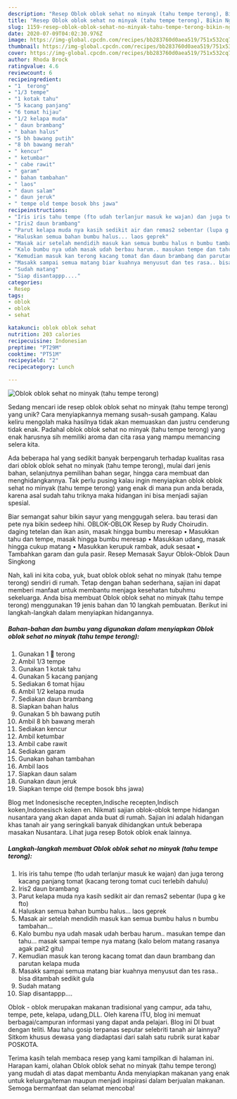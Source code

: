 ```yaml
---
description: "Resep Oblok oblok sehat no minyak (tahu tempe terong), Bikin Ngiler"
title: "Resep Oblok oblok sehat no minyak (tahu tempe terong), Bikin Ngiler"
slug: 1159-resep-oblok-oblok-sehat-no-minyak-tahu-tempe-terong-bikin-ngiler
date: 2020-07-09T04:02:30.976Z
image: https://img-global.cpcdn.com/recipes/bb283760d0aea519/751x532cq70/oblok-oblok-sehat-no-minyak-tahu-tempe-terong-foto-resep-utama.jpg
thumbnail: https://img-global.cpcdn.com/recipes/bb283760d0aea519/751x532cq70/oblok-oblok-sehat-no-minyak-tahu-tempe-terong-foto-resep-utama.jpg
cover: https://img-global.cpcdn.com/recipes/bb283760d0aea519/751x532cq70/oblok-oblok-sehat-no-minyak-tahu-tempe-terong-foto-resep-utama.jpg
author: Rhoda Brock
ratingvalue: 4.6
reviewcount: 6
recipeingredient:
- "1  terong"
- "1/3 tempe"
- "1 kotak tahu"
- "5 kacang panjang"
- "6 tomat hijau"
- "1/2 kelapa muda"
- " daun brambang"
- " bahan halus"
- "5 bh bawang putih"
- "8 bh bawang merah"
- " kencur"
- " ketumbar"
- " cabe rawit"
- " garam"
- " bahan tambahan"
- " laos"
- " daun salam"
- " daun jeruk"
- " tempe old tempe bosok bhs jawa"
recipeinstructions:
- "Iris iris tahu tempe (fto udah terlanjur masuk ke wajan) dan juga terong kacang panjang tomat (kacang terong tomat cuci terlebih dahulu)"
- "Iris2 daun brambang"
- "Parut kelapa muda nya kasih sedikit air dan remas2 sebentar (lupa g ke fto)"
- "Haluskan semua bahan bumbu halus... laos geprek"
- "Masak air setelah mendidih masuk kan semua bumbu halus n bumbu tambahan..."
- "Kalo bumbu nya udah masak udah berbau harum.. masukan tempe dan tahu... masak sampai tempe nya matang (kalo belom matang rasanya agak pait2 gitu)"
- "Kemudian masuk kan terong kacang tomat dan daun brambang dan parutan kelapa muda"
- "Masakk sampai semua matang biar kuahnya menyusut dan tes rasa.. bisa ditambah sedikit gula"
- "Sudah matang"
- "Siap disantappp...."
categories:
- Resep
tags:
- oblok
- oblok
- sehat

katakunci: oblok oblok sehat 
nutrition: 203 calories
recipecuisine: Indonesian
preptime: "PT29M"
cooktime: "PT51M"
recipeyield: "2"
recipecategory: Lunch

---
```



![Oblok oblok sehat no minyak (tahu tempe terong)](https://img-global.cpcdn.com/recipes/bb283760d0aea519/751x532cq70/oblok-oblok-sehat-no-minyak-tahu-tempe-terong-foto-resep-utama.jpg)

Sedang mencari ide resep oblok oblok sehat no minyak (tahu tempe terong) yang unik? Cara menyiapkannya memang susah-susah gampang. Kalau keliru mengolah maka hasilnya tidak akan memuaskan dan justru cenderung tidak enak. Padahal oblok oblok sehat no minyak (tahu tempe terong) yang enak harusnya sih memiliki aroma dan cita rasa yang mampu memancing selera kita.

Ada beberapa hal yang sedikit banyak berpengaruh terhadap kualitas rasa dari oblok oblok sehat no minyak (tahu tempe terong), mulai dari jenis bahan, selanjutnya pemilihan bahan segar, hingga cara membuat dan menghidangkannya. Tak perlu pusing kalau ingin menyiapkan oblok oblok sehat no minyak (tahu tempe terong) yang enak di mana pun anda berada, karena asal sudah tahu triknya maka hidangan ini bisa menjadi sajian spesial.

Biar semangat sahur bikin sayur yang menggugah selera. bau terasi dan pete nya bikin sedeep hihi. OBLOK-OBLOK Resep by Rudy Choirudin. daging tetelan dan ikan asin, masak hingga bumbu meresap • Masukkan tahu dan tempe, masak hingga bumbu meresap • Masukkan udang, masak hingga cukup matang • Masukkan kerupuk rambak, aduk sesaat • Tambahkan garam dan gula pasir. Resep Memasak Sayur Oblok-Oblok Daun Singkong


Nah, kali ini kita coba, yuk, buat oblok oblok sehat no minyak (tahu tempe terong) sendiri di rumah. Tetap dengan bahan sederhana, sajian ini dapat memberi manfaat untuk membantu menjaga kesehatan tubuhmu sekeluarga. Anda bisa membuat Oblok oblok sehat no minyak (tahu tempe terong) menggunakan 19 jenis bahan dan 10 langkah pembuatan. Berikut ini langkah-langkah dalam menyiapkan hidangannya.

<!--inarticleads1-->

##### Bahan-bahan dan bumbu yang digunakan dalam menyiapkan Oblok oblok sehat no minyak (tahu tempe terong):

1. Gunakan 1 🍆 terong
1. Ambil 1/3 tempe
1. Gunakan 1 kotak tahu
1. Gunakan 5 kacang panjang
1. Sediakan 6 tomat hijau
1. Ambil 1/2 kelapa muda
1. Sediakan  daun brambang
1. Siapkan  bahan halus
1. Gunakan 5 bh bawang putih
1. Ambil 8 bh bawang merah
1. Sediakan  kencur
1. Ambil  ketumbar
1. Ambil  cabe rawit
1. Sediakan  garam
1. Gunakan  bahan tambahan
1. Ambil  laos
1. Siapkan  daun salam
1. Gunakan  daun jeruk
1. Siapkan  tempe old (tempe bosok bhs jawa)


Blog met Indonesische recepten,Indische recepten,Indisch koken,Indonesisch koken en. Nikmati sajian oblok-oblok tempe hidangan nusantara yang akan dapat anda buat di rumah. Sajian ini adalah hidangan khas tanah air yang seringkali banyak dihidangkan untuk beberapa masakan Nusantara. Lihat juga resep Botok oblok enak lainnya. 

<!--inarticleads2-->

##### Langkah-langkah membuat Oblok oblok sehat no minyak (tahu tempe terong):

1. Iris iris tahu tempe (fto udah terlanjur masuk ke wajan) dan juga terong kacang panjang tomat (kacang terong tomat cuci terlebih dahulu)
1. Iris2 daun brambang
1. Parut kelapa muda nya kasih sedikit air dan remas2 sebentar (lupa g ke fto)
1. Haluskan semua bahan bumbu halus... laos geprek
1. Masak air setelah mendidih masuk kan semua bumbu halus n bumbu tambahan...
1. Kalo bumbu nya udah masak udah berbau harum.. masukan tempe dan tahu... masak sampai tempe nya matang (kalo belom matang rasanya agak pait2 gitu)
1. Kemudian masuk kan terong kacang tomat dan daun brambang dan parutan kelapa muda
1. Masakk sampai semua matang biar kuahnya menyusut dan tes rasa.. bisa ditambah sedikit gula
1. Sudah matang
1. Siap disantappp....


Oblok - oblok merupakan makanan tradisional yang campur, ada tahu, tempe, pete, kelapa, udang,DLL. Oleh karena ITU, blog ini memuat berbagai/campuran informasi yang dapat anda pelajari. Blog ini DI buat dengan teliti. Mau tahu gosip terpanas seputar selebriti tanah air lainnya? Sitkom khusus dewasa yang diadaptasi dari salah satu rubrik surat kabar POSKOTA. 

Terima kasih telah membaca resep yang kami tampilkan di halaman ini. Harapan kami, olahan Oblok oblok sehat no minyak (tahu tempe terong) yang mudah di atas dapat membantu Anda menyiapkan makanan yang enak untuk keluarga/teman maupun menjadi inspirasi dalam berjualan makanan. Semoga bermanfaat dan selamat mencoba!
